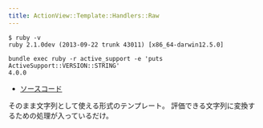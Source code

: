 ```yaml
---
title: ActionView::Template::Handlers::Raw
---
```


```
$ ruby -v
ruby 2.1.0dev (2013-09-22 trunk 43011) [x86_64-darwin12.5.0]
```

```
bundle exec ruby -r active_support -e 'puts ActiveSupport::VERSION::STRING'
4.0.0
```

* [ソースコード](https://github.com/rails/rails/blob/4-0-stable/actionpack/lib/action_view/template/handlers/raw.rb)

そのまま文字列として使える形式のテンプレート。
評価できる文字列に変換するための処理が入っているだけ。
